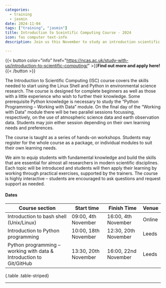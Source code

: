 ```yaml
---
categories:
  - training
  - jasmin
date: 2024-11-04
tags: ["training", "jasmin"]
title: Introduction to Sceintific Computing Course - 2024
icon: fas computer text-info
description: Join us this November to study an introduction scientific computing with the National Centre for Atmospheric Sceince

---
```


{{< button color="info" href="https://ncas.ac.uk/study-with-us/introduction-to-scientific-computing/" >}}**Find out more and apply here!**{{< /button >}}

The Introduction to Scientific Computing (ISC) course covers the skills needed to start using the Linux Shell and Python in environmental science research. The course is designed for complete beginners as well as those with a little experience who wish to further their knowledge. Some prerequisite Python knowledge is necessary to study the “Python Programming – Working with Data” module. On the final day of the “Working with Data” module there will be two parallel sessions focussing, respectively, on the use of atmospheric science data and earth observation data. Students may join either session depending on their own learning needs and preferences.

The course is taught as a series of hands-on workshops. Students may register for the whole course as a package, or individual modules to suit their own learning needs.

We aim to equip students with fundamental knowledge and build the skills that are essential for almost all researchers in modern scientific disciplines. Each topic will be introduced and students will then apply their learning by working through practical exercises, supported by the trainers. The course is highly interactive – students are encouraged to ask questions and request support as needed.

#### Dates

| Course section  | Start time | Finish Time | Venue |
| -- | ----------- | --- | -- |
| Introduction to bash shell (Unix/Linux) | 09:00, 4th November | 16:00, 4th November | Online |
| Introduction to Python programming | 10:00, 18th November | 12:30, 20th November | Leeds |
| Python programming – working with data & Introduction to Git/GitHub | 13:30, 20th November | 16:00, 22nd November | Leeds |
{.table .table-striped}

--------------------------------------------------------------------------------------------------------------
